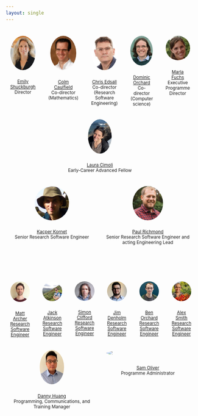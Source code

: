 ```yaml
---
layout: single
---
```


<style>
#container {
  display: flex;
  }
.person
{
 flex: 1;
  float:left;
  padding: 1em;
  margin-right: 10px;
  margin-top: 10px;
  text-align:center;
  font-size: smaller;
  }
.person img {
  object-fit: cover;
  border-radius: 50%;
  clear: right;
  display: block;
  margin: auto;
  margin-bottom: 2em;
  max-height: 90px;
}
span.role {
  display: block;
}
</style>

<!--<h3>Leadership</h3> -->
<div id="container">

<div class="person">
<a href="https://www.cisl.cam.ac.uk/directory/emily-shuckburgh">
<img src="/assets/images/emily-shuckburgh.jpeg" description="Emily Shuckburgh portrait photo" />
Emily Shuckburgh
</a>
<span class='role'>Director</span>
</div>

<div class="person">
<a href="http://www.damtp.cam.ac.uk/person/cpc12">
<img src="/assets/images/colm-caulfield.jpeg" description="Colm Caulfield portrait photo"  />
Colm Caulfield</a>
<span class='role'>Co-director (Mathematics)</span>
</div>

<div class="person">
<a href="https://www.hpc.cam.ac.uk/about-team-christopher-edsall">
<img src="/assets/images/chris-edsall.jpeg" description="Chris Edsall portrait photo"  />
Chris Edsall</a>
<span class='role'>Co-director (Research Software Engineering)</span>
</div>

<div class="person">
<a href="http://dorchard.github.io">
<img src="/assets/images/dominic-orchard.jpeg" description="Dominic Orchard portrait photo"  />
Dominic Orchard</a>
<span class='role'>Co-director (Computer science)</span>
</div>


<div class="person">
<a href="">
<img src="/assets/images/marla_fuchs.jpeg" description="Marla Fuchs portrait photo"  />
Marla Fuchs</a>
<span class='role'>Executive Programme Director</span>
</div>
</div>

<!--<h3>Early-Career Advanced Fellows</h3>-->

<div id="container">
<div class="person">
<a href="">
<img src="/assets/images/laura-cimoli.png" description="Laura Cimoli portrait photo"  />
Laura Cimoli</a>
<span class='role'>Early-Career Advanced Fellow</span>
</div>

</div>


<!-- <h3>Research Software Engineers</h3> -->

<div id="container">

<div class="person">
<a href="">
<img src="/assets/images/kacper-kornet.jpeg" description="Kacper Kornet portrait photo" />
Kacper Kornet
</a>
<span class='role'>Senior Research Software Engineer</span>
</div>

<div class="person">
<a href="">
<img src="/assets/images/paul-richmond.png" description="Paul Richmond portrait photo" />
Paul Richmond
</a>
<span class='role'>Senior Research Software Engineer and acting Engineering Lead</span>
</div>
</div>

<br /><br />

<div id="container">
<div class="person">
<a href="">
<img src="/assets/images/matt-archer.png" class='portrait'  description="Matt Archer portrait photo" />
Matt Archer
<span class='role'>Research Software Engineer</span>
</a>
</div>


<div class="person">
<a href="">
<img src="/assets/images/jack-atkinson.jpeg" description="Jack Atkinson portrait photo" />
Jack Atkinson
<span class='role'>Research Software Engineer</span>
</a>
</div>

<div class="person">
<a href="">
<img src="/assets/images/simon-clifford.jpg" description="Simon Clifford portrait photo" />
Simon Clifford
<span class='role'>Research Software Engineer</span>
</a>
</div>

<div class="person">
<a href="">
<img src="/assets/images/jim-denholm.png" description="Jim Denholm portrait photo" />
Jim Denholm
<span class='role'>Research Software Engineer</span>
</a>
</div>

<div class="person">
<a href="">
<img src="/assets/images/ben-orchard.png" class='portrait'  description="Ben Orchard portrait photo" />
Ben Orchard
<span class='role'>Research Software Engineer</span>
</a>
</div>


<div class="person">
<a href="">
<img src="/assets/images/alex-smith.png" class='portrait' description="Alex Smith portrait photo" />
Alex Smith
<span class='role'>Research Software Engineer</span>
</a>
</div>


</div>

<!--<h3>Programme</h3>-->
<div id="container">
<div class="person">
<a href="">
<img src="/assets/images/danny-huang.jpeg" description="Danny Huang portrait photo" />
Danny Huang
</a>
<span class='role'>Programming, Communications, and Training Manager</span>
</div>

<div class="person">
<a href="">
<img src="/assets/images/sam-oliver.jpeg" description="Sam Oliver portrait photo" />
Sam Oliver
</a>
<span class='role'>Programme Administrator</span>
</div>

</div>